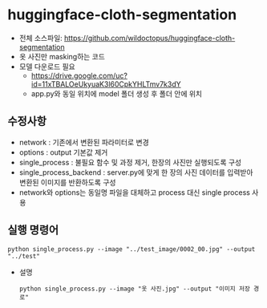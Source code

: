 # huggingface-cloth-segmentation
- 전체 소스파일: https://github.com/wildoctopus/huggingface-cloth-segmentation
- 옷 사진만 masking하는 코드
- 모델 다운로드 필요
  - https://drive.google.com/uc?id=11xTBALOeUkyuaK3l60CpkYHLTmv7k3dY
  - app.py와 동일 위치에 model 폴더 생성 후 폴더 안에 위치
    
## 수정사항
- network : 기존에서 변환된 파라미터로 변경
- options : output 기본값 제거
- single_process : 불필요 함수 및 과정 제거, 한장의 사진만 실행되도록 구성
- single_process_backend : server.py에 맞게 한 장의 사진 데이터를 입력받아 변환된 이미지를 반환하도록 구성
- network와 options는 동일명 파일을 대체하고 process 대신 single process 사용

## 실행 명령어
```
python single_process.py --image "../test_image/0002_00.jpg" --output "../test"
```

- 설명
  ~~~
  python single_process.py --image "옷 사진.jpg" --output "이미지 저장 경로"
  ~~~
